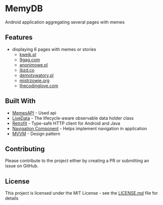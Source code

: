 # MemyDB

Android application aggregating several pages with memes

## Features

* displaying 6 pages with memes or stories
    * [kwejk.pl](https://kwejk.pl/)
    * [9gag.com](https://9gag.com/)
    * [anonimowe.pl](https://anonimowe.pl/)
    * [jbzd.co](https://jbzdy.co/)
    * [demotywatory.pl](https://demotywatory.pl/)
    * [mistrzowie.org](https://mistrzowie.org)
    * [thecodinglove.com](https://thecodinglove.com/)

## Built With

* [MemesAPI](https://github.com/Faierbel/memes-api) - Used api 
* [LiveData](https://developer.android.com/topic/libraries/architecture/livedata) - The lifecycle-aware observable data holder class
* [Retrofit](https://square.github.io/retrofit/) - Type-safe HTTP client for Android and Java
* [Navigation Component](https://developer.android.com/guide/navigation) - Helps implement navigation in application
* [MVVM](https://developer.android.com/topic/libraries/architecture/viewmodel) - Design pattern

## Contributing

Please contribute to the project either by creating a PR or submitting an issue on GitHub.

## License

This project is licensed under the MIT License - see the [LICENSE.md](LICENSE.md) file for details
